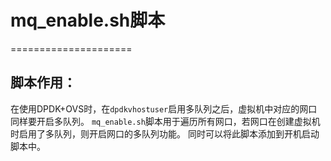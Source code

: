 # mq_enable.sh脚本

=====================

脚本作用：
----------------------

在使用DPDK+OVS时，在`dpdkvhostuser`启用多队列之后，虚拟机中对应的网口同样要开启多队列。
`mq_enable.sh`脚本用于遍历所有网口，若网口在创建虚拟机时启用了多队列，则开启网口的多队列功能。
同时可以将此脚本添加到开机启动脚本中。
